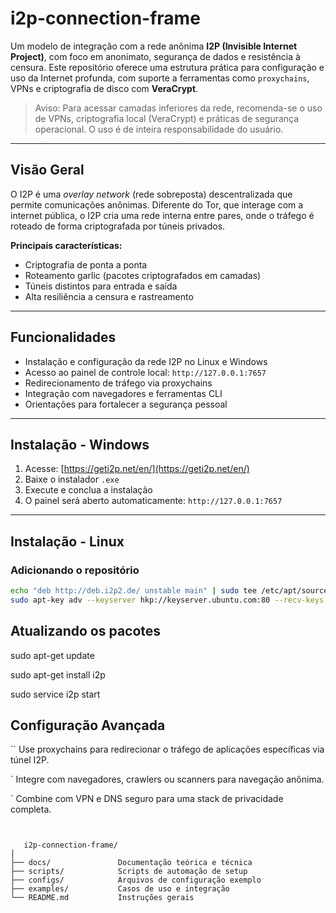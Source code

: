 # i2p-connection-frame

Um modelo de integração com a rede anônima **I2P (Invisible Internet Project)**, com foco em anonimato, segurança de dados e resistência à censura. Este repositório oferece uma estrutura prática para configuração e uso da Internet profunda, com suporte a ferramentas como `proxychains`, VPNs e criptografia de disco com **VeraCrypt**.

> Aviso: Para acessar camadas inferiores da rede, recomenda-se o uso de VPNs, criptografia local (VeraCrypt) e práticas de segurança operacional. O uso é de inteira responsabilidade do usuário.

---

## Visão Geral

O I2P é uma *overlay network* (rede sobreposta) descentralizada que permite comunicações anônimas. Diferente do Tor, que interage com a internet pública, o I2P cria uma rede interna entre pares, onde o tráfego é roteado de forma criptografada por túneis privados.

**Principais características:**

- Criptografia de ponta a ponta
- Roteamento garlic (pacotes criptografados em camadas)
- Túneis distintos para entrada e saída
- Alta resiliência a censura e rastreamento

---

## Funcionalidades

- Instalação e configuração da rede I2P no Linux e Windows
- Acesso ao painel de controle local: `http://127.0.0.1:7657`
- Redirecionamento de tráfego via proxychains
- Integração com navegadores e ferramentas CLI
- Orientações para fortalecer a segurança pessoal

---

## Instalação - Windows

1. Acesse: [https://geti2p.net/en/](https://geti2p.net/en/)
2. Baixe o instalador `.exe`
3. Execute e conclua a instalação
4. O painel será aberto automaticamente: `http://127.0.0.1:7657`

---

## Instalação - Linux

### Adicionando o repositório

```bash
echo "deb http://deb.i2p2.de/ unstable main" | sudo tee /etc/apt/sources.list.d/i2p.list
sudo apt-key adv --keyserver hkp://keyserver.ubuntu.com:80 --recv-keys 0xE6C1A57B

```



 ## Atualizando os pacotes


   sudo apt-get update

   sudo apt-get install i2p

   sudo service i2p start




   

   ## Configuração Avançada

   `` Use proxychains para redirecionar o tráfego de aplicações específicas via túnel I2P.

  `  Integre com navegadores, crawlers ou scanners para navegação anônima.

  `  Combine com VPN e DNS seguro para uma stack de privacidade completa.


```   ## Estrutura Recomendada ##
 
   
   i2p-connection-frame/
│
├── docs/               Documentação teórica e técnica
├── scripts/            Scripts de automação de setup
├── configs/            Arquivos de configuração exemplo
├── examples/           Casos de uso e integração
└── README.md           Instruções gerais
